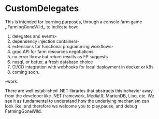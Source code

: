 # CustomDelegates

This is intended for learning purposes, through a console farm game ,,FarmingGoneWild,, to indicate how:

1. delegates and events-
2. dependency injection containers-
3. extensions for functional programming workflows-
4. grpc API for farm resources negotiations
7. no error throw but return results as FP suggests
8. nosql, or better, a fresh database choice
9. CI/CD integration with webhooks for local deployment in docker or k8s
10. coming soon..

-work.

There are well established .NET libraries that abstracts this behavior away from the developer like .NET framework,
MediatR, MartenDB, Linq, etc. We see it as fundamental to understand how the underlying mechanism can look like, and
therefore we welcome you to play,pause, and debug FarmingGoneWild.
